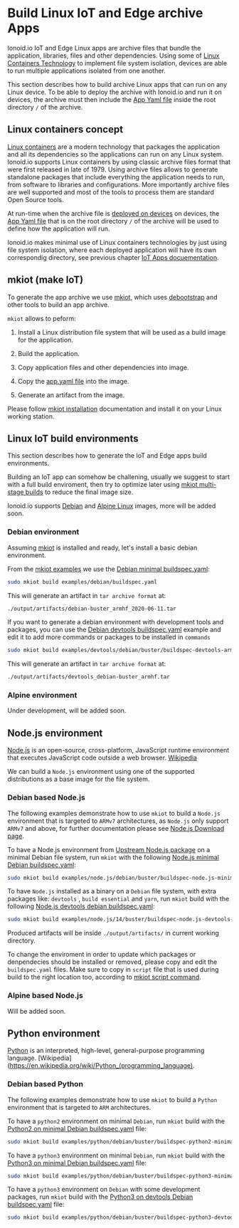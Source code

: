 # Build Linux IoT and Edge archive Apps

Ionoid.io IoT and Edge Linux apps are archive files that bundle the application,
libraries, files and other dependencies. Using some of
[Linux Containers Technology](https://en.wikipedia.org/wiki/List_of_Linux_containers) to implement
file system isolation, devices are able to run multiple applications isolated from one another.

This section describes how to build archive Linux apps that can run on any Linux device. To be able to deploy the
archive with Ionoid.io and run it on devices, the archive must then include the [App Yaml file](https://docs.ionoid.io/docs/iot-apps.html#app-yaml-format)
inside the root directory `/` of the archive.


## Linux containers concept

[Linux containers](https://en.wikipedia.org/wiki/List_of_Linux_containe) are a modern technology that packages the
application and all its dependencies so the applications can run on any Linux system.
Ionoid.io supports Linux containers by using classic archive files format that were first released in late
of 1979. Using archive files allows to generate standalone packages that include everything the application
needs to run, from software to libraries and configurations. More importantly archive files are well
supported and most of the tools to process them are standard Open Source tools.

At run-time when the archive file is [deployed on devices](https://docs-dev.ionoid.io/docs/deploy-iot-apps.html) on
devices, the
[App Yaml file](https://docs.ionoid.io/docs/iot-apps.html#app-yaml-format) that is on the root directory `/` of the
archive will be used to define how the application will run.

Ionoid.io makes minimal use of Linux containers technologies by just using file system isolation, where each deployed
application will have its own correspondig directory, see previous chapter [IoT Apps
docuementation](https://docs.ionoid.io/docs/iot-apps.html).


## mkiot (make IoT)

To generate the app archive we use [mkiot](https://github.com/ionoid/mkiot), which uses
[debootstrap](https://wiki.debian.org/Debootstrap) and other tools to build an app archive.


`mkiot` allows to peform:

1. Install a Linux distribution file system that will be used as a build image for the application.

2. Build the application.

3. Copy application files and other dependencies into image.

4. Copy the [app.yaml file](https://docs.ionoid.io/docs/iot-apps.html#app-yaml-format) into the image.

5. Generate an artifact from the image.


Please follow [mkiot installation](https://github.com/ionoid/mkiot#install) documentation and install it on your Linux working station.


## Linux IoT build environments

This section describes how to generate the IoT and Edge apps build environments.

Building an IoT app can somehow be challening, usually we suggest to start with
a full build enviroment, then try to optimize later using [mkiot multi-stage
builds](https://github.com/ionoid/mkiot#multi-stage-builds) to reduce the final image size.

Ionoid.io supports [Debian](https://www.debian.org) and [Alpine Linux](https://alpinelinux.org/) images, more will be
added soon.


### Debian environment

Assuming [mkiot](https://github.com/ionoid/mkiot/) is installed and ready, let's install a basic debian environment.

From the [mkiot examples](https://github.com/ionoid/mkiot#examples) we use the [Debian minimal
buildspec.yaml](https://github.com/ionoid/mkiot/blob/master/examples/debian/buildspec.yaml):

```bash
sudo mkiot build examples/debian/buildspec.yaml
```

This will generate an artifact in `tar archive format` at:
```bash
./output/artifacts/debian-buster_armhf_2020-06-11.tar
```

If you want to generate a debian environment with development tools and packages, you can use the
[Debian devtools
buildspec.yaml](https://github.com/ionoid/mkiot/blob/master/examples/devtools/debian/buster/buildspec-devtools-armhf.yaml)
example and edit it to add more commands or packages to be installed in `commands`

```bash
sudo mkiot build examples/devtools/debian/buster/buildspec-devtools-armhf.yaml
```

This will generate an artifact in `tar archive format` at:
```bash
./output/artifacts/devtools_debian-buster_armhf.tar
```


### Alpine environment

Under development, will be added soon.



## Node.js environment

[Node.js](https://nodejs.org) is an open-source, cross-platform, JavaScript runtime environment that executes JavaScript code outside a web
browser. [Wikipedia](https://en.wikipedia.org/wiki/Node.js)

We can build a `Node.js` environment using one of the supported distributions as a base image for the file system.


### Debian based Node.js

The following examples demonstrate how to use `mkiot` to build a `Node.js` environment that is targeted to `ARMv7`
architectures, as `Node.js` only support `ARMv7` and above, for further documentation please see [Node.js Download
page](https://nodejs.org/en/download/).

To have a Node.js environment from [Upstream Node.js
package](https://nodejs.org/en/download/package-manager/#debian-and-ubuntu-based-linux-distributions-enterprise-linux-fedora-and-snap-packages)
on a minimal Debian file system, run `mkiot` with the following
[Node.js minimal Debian
buildspec.yaml](https://github.com/ionoid/mkiot/blob/master/examples/node.js/debian/buster/buildspec-node.js-minimal-debian-armhf.yaml):

```bash
sudo mkiot build examples/node.js/debian/buster/buildspec-node.js-minimal-debian-armhf.yaml
```

To have `Node.js` installed as a binary on a `Debian` file system, with extra packages like: `devtools` , `build
essential` and `yarn`, run `mkiot` build with the following [Node.js devtools debian
buildspec.yaml](https://github.com/ionoid/mkiot/blob/master/examples/node.js/14/buster/buildspec-node.js-devtools-debian-armv7l.yaml):

```bash
sudo mkiot build examples/node.js/14/buster/buildspec-node.js-devtools-debian-armv7l.yaml
```

Produced artifacts will be inside `./output/artifacts/` in current working directory.

To change the enviroment in order to update which packages or denpendecies should be installed or removed, please copy
and edit the `buildspec.yaml` files. Make sure to copy in `script` file that is used during build to the right location
too, according to [mkiot script command](https://github.com/ionoid/mkiot#build-spec-commands-documentation).


### Alpine based Node.js

Will be added soon.


## Python environment

[Python](https://www.python.org/) is an interpreted, high-level, general-purpose programming language.
[Wikipedia](https://en.wikipedia.org/wiki/Python_(programming_language).


### Debian based Python

The following examples demonstrate how to use `mkiot` to build a `Python` environment that is targeted to `ARM`
architectures.

To have a `python2` environment on minimal `Debian`, run `mkiot` build with the [Python2 on minimal Debian
buildspec.yaml](https://github.com/ionoid/mkiot/blob/master/examples/python/debian/buster/buildspec-python2-minimal-debian-armhf.yaml) file:

```bash
sudo mkiot build examples/python/debian/buster/buildspec-python2-minimal-debian-armhf.yaml
```

To have a `python3` environment on minimal `Debian`, run `mkiot` build with the [Python3 on minimal Debian
buildspec.yaml](https://github.com/ionoid/mkiot/blob/master/examples/python/debian/buster/buildspec-python3-minimal-debian-armhf.yaml)
file:

```bash
sudo mkiot build examples/python/debian/buster/buildspec-python3-minimal-debian-armhf.yaml
```

To have a `python3` environment on `Debian` with some development packages, run `mkiot` build with the [Python3 on
devtools Debian
buildspec.yaml](https://github.com/ionoid/mkiot/blob/master/examples/python/debian/buster/buildspec-python3-devtools-debian-armhf.yaml)
file:

```bash
sudo mkiot build examples/python/debian/buster/buildspec-python3-devtools-debian-armhf.yaml
```




<Content :page-key="getPageKey($site.pages, '/docs/_have-questions.html')" />

